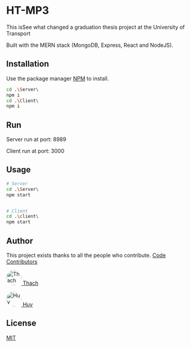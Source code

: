 # HT-MP3


This isSee what changed a graduation thesis project at the University of Transport

Built with the MERN stack (MongoDB, Express, React and NodeJS).


## Installation
Use the package manager [NPM](https://www.npmjs.com/) to install.

```bash
cd .\Server\
npm i
cd .\Client\
npm i
```

## Run

Server run at port: 8989

Client run at port: 3000


## Usage


```bash
# Server
cd .\Server\
npm start


# Client
cd .\client\
npm start
```


## Author

This project exists thanks to all the people who contribute.
<a href="https://github.com/VuongHuy2k1/HT-MP3/graphs/contributors">Code Contributors</a>

<p>
  <a href="https://github.com/VuongHuy2k1/HT-MP3/graphs/contributors">
  <img src="https://avatars.githubusercontent.com/u/75834703?s=40&v=4" width="40" style="border-radius: 50%" title="Thach">
  </a>
  <a href="https://www.facebook.com/Thach.Huynh.ZoneNop">Thach</a>
</p>

<p>
  <a href="https://github.com/VuongHuy2k1/HT-MP3/graphs/contributors">
  <img src="https://avatars.githubusercontent.com/u/96243959?s=48&v=4" width="40" style="border-radius: 50%" title="Huy">
  </a>
  <a href="https://www.facebook.com/huy.diep.3388630">Huy</a>
</p>


## License

[MIT](https://choosealicense.com/licenses/mit/)


